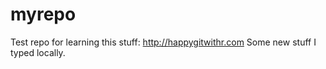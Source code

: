 # myrepo
Test repo for learning this stuff: http://happygitwithr.com
Some new stuff I typed locally.
